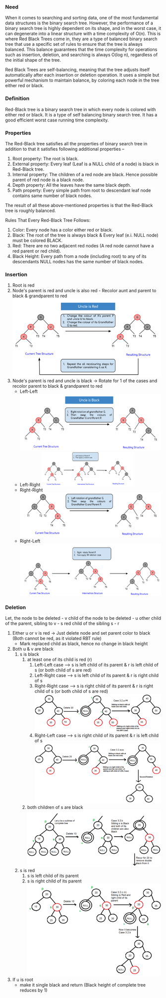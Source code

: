 ### Need

When it comes to searching and sorting data, one of the most fundamental data structures is the binary search tree.
However, the performance of a binary search tree is highly dependent on its shape, and in the worst case, it can
degenerate into a linear structure with a time complexity of O(n). This is where Red Black Trees come in, they are a
type of balanced binary search tree that use a specific set of rules to ensure that the tree is always balanced. This
balance guarantees that the time complexity for operations such as insertion, deletion, and searching is always O(log
n), regardless of the initial shape of the tree.

Red Black Trees are self-balancing, meaning that the tree adjusts itself automatically after each insertion or deletion
operation. It uses a simple but powerful mechanism to maintain balance, by coloring each node in the tree either red or
black.

### Definition

Red-Black tree is a binary search tree in which every node is colored with either red or black. It is a type of self
balancing binary search tree. It has a good efficient worst case running time complexity.

### Properties

The Red-Black tree satisfies all the properties of binary search tree in addition to that it satisfies following
additional properties –

1. Root property: The root is black.
2. External property: Every leaf (Leaf is a NULL child of a node) is black in Red-Black tree.
3. Internal property: The children of a red node are black. Hence possible parent of red node is a black node.
4. Depth property: All the leaves have the same black depth.
5. Path property: Every simple path from root to descendant leaf node contains same number of black nodes.

The result of all these above-mentioned properties is that the Red-Black tree is roughly balanced.

Rules That Every Red-Black Tree Follows:

1. Color: Every node has a color either red or black.
2. Black: The root of the tree is always black & Every leaf (e.i. NULL node) must be colored BLACK.
3. Red: There are no two adjacent red nodes (A red node cannot have a red parent or red child).
4. Black Height: Every path from a node (including root) to any of its descendants NULL nodes has the same number of
   black nodes.

### Insertion

1) Root is red
2) Node's parent is red and uncle is also red - Recolor aunt and parent to black & grandparent to red
   ![Uncle is red](rb-insert-1.png)
3) Node's parent is red and uncle is black -> Rotate for 1 of the cases and recolor parent to black & grandparent to red
     - Left-Left
     ![Left-Left case](rb-insert-2.png)
     - Left-Right
     ![Left-Right case](rb-insert-3.png)
     - Right-Right
     ![Right-Right case](rb-insert-4.png)
     - Right-Left
     ![Right-Left case](rb-insert-5.png)

### Deletion

Let,
the node to be deleted - v
child of the node to be deleted - u
other child of the parent, sibling to v - s
red child of the sibling s - r

1) Either u or v is red -> Just delete node and set parent color to black (Both cannot be red, as it
   violated RBT rule)
    - Mark replaced child as black, hence no change in black height
2) Both u & v are black
    1) s is black
        1) at least one of its child is red (r)
            1) Left-Left case --> s is left child of its parent & r is left child of s (or both child of s are red)
            2) Left-Right case --> s is left child of its parent & r is right child of s
            3) Right-Right case --> s is right child of its parent & r is right child of s (or both child of s are red)
               ![Right-Right case](rb-delete-1.png)
            4) Right-Left case --> s is right child of its parent & r is left child of s
               ![Right-Left case](rb-delete-2.png)
        2) both children of s are black
           ![sibling children are black](rb-delete-3.png)
    2) s is red
        1) s is left child of its parent
        2) s is right child of its parent
           ![Right case](rb-delete-4.png)
3) If u is root
   - make it single black and return (Black height of complete tree reduces by 1)